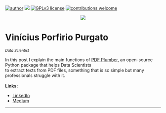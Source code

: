 [![author](https://img.shields.io/badge/author-vinny380-red.svg)](https://www.linkedin.com/in/vin%C3%ADcius-porfirio-purgato-7891401b3/) [![](https://img.shields.io/badge/python-3.7+-blue.svg)](https://www.python.org/downloads/release/python-365/) [![GPLv3 license](https://img.shields.io/badge/License-GPLv3-blue.svg)](http://perso.crans.org/besson/LICENSE.html) [![contributions welcome](https://img.shields.io/badge/contributions-welcome-brightgreen.svg?style=flat)](https://github.com/vinny380)

<p align="center">
  <img src="https://miro.medium.com/max/1000/1*Yk89nImhYxYkfs3opAkE-A.png" >
</p>

# Vinícius Porfirio Purgato
<sub>*Data Scientist*</sub>

In this post I explain the main functions of <a href=https://github.com/jsvine/pdfplumber/blob/stable/examples/notebooks/extract-table-ca-warn-report.ipynb>PDF Plumber</a>, an open-source Python package that helps Data Scientists <br>
to extract texts from PDF files, something that is so simple but many professionals struggle with it.<br>
<br>
**Links:**
* [LinkedIn](https://www.linkedin.com/in/vin%C3%ADcius-porfirio-purgato-7891401b3/)
* [Medium](https://vinny-purgato.medium.com/)
---
